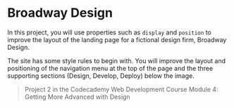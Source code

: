 # Broadway Design

In this project, you will use properties such as `display` and `position` to improve the layout of the landing page for a fictional design firm, Broadway Design.

The site has some style rules to begin with. You will improve the layout and positioning of the navigation menu at the top of the page and the three supporting sections (Design, Develop, Deploy) below the image.

> Project 2 in the Codecademy Web Development Course Module 4: Getting More Advanced with Design
